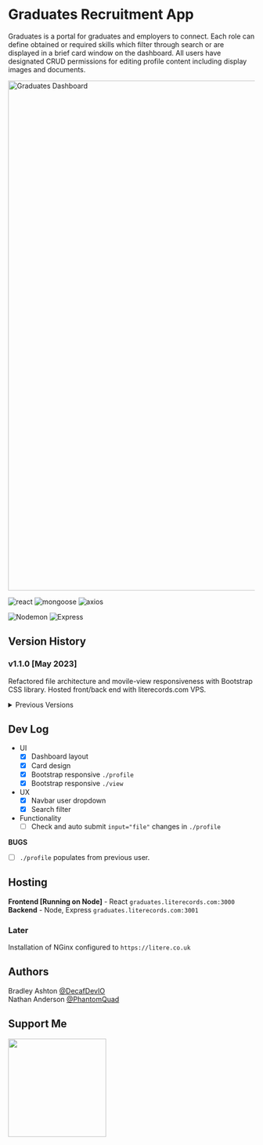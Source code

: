 # Graduates Recruitment App

Graduates is a portal for graduates and employers to connect. Each role can define obtained or required skills which filter through search or are displayed in a brief card window on the dashboard. All users have designated CRUD permissions for editing profile content including display images and documents.   

<img width="1039" alt="Graduates Dashboard" src="https://github.com/decafdevio/graduates/assets/96788931/7f0323e1-c63d-4feb-80c8-d4ecb5772e8c">


![react](https://img.shields.io/badge/React-17.0.1-orange?style=flat-square&logo=react)
![mongoose](https://img.shields.io/badge/Mongoose-6.2.8-orange?style=flat-square&logo=mongodb)
![axios](https://img.shields.io/badge/Axios-0.19.2-orange?style=flat-square&logo=axios)   

![Nodemon](https://img.shields.io/badge/Nodemon-2.0.4-blue?style=flat-square&logo=nodemon)
![Express](https://img.shields.io/badge/Express-4.17.3-blue?style=flat-square&logo=expressjs)

## Version History

### v1.1.0 [May 2023]
Refactored file architecture and movile-view responsiveness with Bootstrap CSS library. Hosted front/back end with literecords.com VPS.

<details><summary>Previous Versions</summary>

### v1.0.0 [Aug 2022]
<img alt="Graduates dashboard" src="https://github.com/decafdevio/graduates/assets/96788931/7e269edd-3bd7-4543-9d5f-def9c3786dff">   

Graduates recruitment app was created as part of a pair-programming exercise following agile project management methods with Jira and Slack for communication. It was built with React framework and a Node, Express backend with MongoDB (MERN stack). The original layout used rows of 3 column cards designed to display only the most necessary user information.
</details>

## Dev Log
* UI
  - [x] Dashboard layout
  - [x] Card design
  - [x] Bootstrap responsive `./profile`
  - [x] Bootstrap responsive `./view`
* UX
  - [x] Navbar user dropdown
  - [x] Search filter
* Functionality
  - [ ] Check and auto submit `input="file"` changes in `./profile`

**BUGS**
  - [ ] `./profile` populates from previous user.

## Hosting
__Frontend [Running on Node]__ - React `graduates.literecords.com:3000`   
__Backend__ - Node, Express `graduates.literecords.com:3001`

### Later
Installation of NGinx configured to `https://litere.co.uk`

## Authors
Bradley Ashton [@DecafDevIO](https://this.com)   
Nathan Anderson [@PhantomQuad](https://this.com)

## Support Me

<a href="https://www.buymeacoffee.com/decafdevio"><img src="https://cdn.buymeacoffee.com/buttons/v2/default-yellow.png" width="200" /></a>
